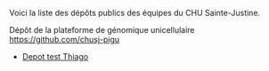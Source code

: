Voici la liste des dépôts publics des équipes du CHU Sainte-Justine.

Dépôt de la plateforme de génomique unicellulaire
  https://github.com/chusj-pigu

- [Depot test Thiago](https://github.com/thiagomdiniz)
